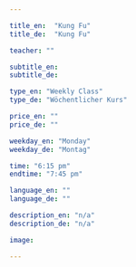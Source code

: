 ```yaml
---

title_en:  "Kung Fu"
title_de:  "Kung Fu"

teacher: ""

subtitle_en:
subtitle_de:

type_en: "Weekly Class"
type_de: "Wöchentlicher Kurs"

price_en: ""
price_de: ""

weekday_en: "Monday"
weekday_de: "Montag"

time: "6:15 pm"
endtime: "7:45 pm"

language_en: ""
language_de: ""

description_en: "n/a"
description_de: "n/a"

image:

---
```

